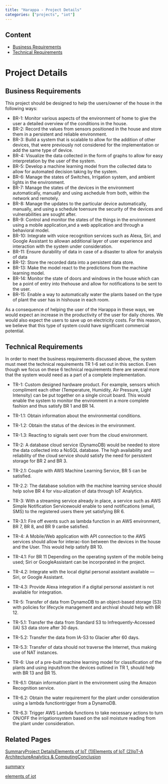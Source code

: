 ```yaml
---
title: "Harappa - Project Details"
categories: ["projects", "iot"]
---                       
```


Content
-------

* [Business Requirements](#business-requirements)
* [Technical Requirements](#technical-requirements)

Project Details
===============

Business Requirements
---------------------

This project should be designed to help the users/owner of the house in the following ways:

*   BR-1: Monitor various aspects of the environment of home to give the user a detailed overview of the conditions in the house.
*   BR-2: Record the values from sensors positioned in the house and store them in a persistent and reliable environment.
*   BR-3: Build a system that is scalable to allow for the addition of other devices, that were previously not considered for the implementation or add the same type of device.
*   BR-4: Visualize the data collected in the form of graphs to allow for easy interpretation by the user of the system.
*   BR-5: Develop a machine learning model from the collected data to allow for automated decision taking by the system.
*   BR-6: Manage the states of Switches, Irrigation system, and ambient lights in the environment.
*   BR-7: Manage the states of the devices in the environment automatically, manually and using aschedule from both, within the network and remotely.
*   BR-8: Manage the updates to the particular device automatically, manually, and using a schedule toensure the security of the devices and vulnerabilities are sought after.
*   BR-9: Control and monitor the states of the things in the environment using a mobile application,and a web application and through a behavioral model.
*   BR-10: Integrate with voice recognition services such as Alexa, Siri, and Google Assistant to allowan additional layer of user experience and interaction with the system under consideration.
*   BR-11: Ensure durability of data in case of a disaster to allow for analysis of data
*   BR-12: Store the recorded data into a persistent data store.
*   BR-13: Make the model react to the predictions from the machine learning model.
*   BR-14: Monitor the state of doors and windows in the house which can be a point of entry into thehouse and allow for notifications to be sent to the user.
*   BR-15: Enable a way to automatically water the plants based on the type of plant the user has in hishouse in each room.

As a consequence of helping the user of the Harappa in these ways, we would expect an increase in the productivity of the user for daily chores. We would also expect the users to save up on electricity costs. For this reason, we believe that this type of system could have significant commercial potential.

Technical Requirements
----------------------

In order to meet the business requirements discussed above, the system must meet the technical requirements TR 1-6 set out in this section. Even though we focus on these 6 technical requirements there are several more that the system would need as a part of a complete implementation.

*   TR-1: Custom designed hardware product. For example, sensors which compliment each other (Temperature, Humidity, Air Pressure, Light Intensity) can be put together on a single circuit board. This would enable the system to monitor the environment in a more complete fashion and thus satisfy BR 1 and BR 14.
*   TR-1.1: Obtain information about the environmental conditions.
*   TR-1.2: Obtain the status of the devices in the environment.  
    
*   TR-1.3: Reacting to signals sent over from the cloud environment.
*   TR-2: A database cloud service (DynamoDB) would be needed to store the data collected into a NoSQL database. The high availability and reliability of the cloud service should satisfy the need for persistent storage for BR 2 and BR 3.
*   TR-2.1: Couple with AWS Machine Learning Service, BR 5 can be satisfied.  
    
*   TR-2.2: The database solution with the machine learning service should help solve BR 4 for visu-alization of data through IoT Analytics.
*   TR-3: With a streaming service already in place, a service such as AWS Simple Notification Servicewould enable to send notifications (email, SMS) to the registered users there yet satisfying BR 6.  
    
*   TR-3.1: Fire off events such as lambda function in an AWS environment, BR 7, BR 8, and BR 9 canbe satisfied.
*   TR-4: A Mobile/Web application with API connection to the AWS services should allow for interac-tion between the devices in the house and the User. This would help satisfy BR 10.  
    
*   TR-4.1: For BR 11 Depending on the operating system of the mobile being used; Siri or GoogleAssistant can be incorporated in the project.  
    
*   TR-4.2: Integrate with the local digital personal assistant available — Siri, or Google Assistant.
*   TR-4.3: Provide Alexa integration if a digital personal assistant is not available for integration.
*   TR-5: Transfer of data from DynamoDB to an object-based storage (S3) with policies for lifecycle management and archival should help with BR 12.
*   TR-5.1: Transfer the data from Standard S3 to Infrequently-Accessed (IA) S3 data store after 30 days.
*   TR-5.2: Transfer the data from IA-S3 to Glacier after 60 days.
*   TR-5.3: Transfer of data should not traverse the Internet, thus making use of NAT instances.
*   TR-6: Use of a pre-built machine learning model for classification of the plants and using inputsfrom the devices outlined in TR 1, should help with BR 13 and BR 15.  
    
*   TR-6.1: Obtain information plant in the environment using the Amazon Recognition service.
*   TR-6.2: Obtain the water requirement for the plant under consideration using a lambda functiontrigger from a DynamoDB.
*   TR-6.3: Trigger AWS Lambda functions to take necessary actions to turn ON/OFF the irrigationsystem based on the soil moisture reading from the plant under consideration.

Related Pages
-------------

[Summary](2018-12-02-harappa.markdown)[Project Details](2018-12-02-harappa-01-project-details.markdown)[Elements of IoT (1)](2018-12-02-harappa-02-elements-of-iot.markdown)[Elements of IoT (2)](2018-12-02-harappa-03-elements-of-iot-system.markdown)[IoT-A Architecture](2018-12-02-harappa-04-iot-a.markdown)[Analytics & Computing](2018-12-02-harappa-05-analytics.markdown)[Conclusion](2018-12-02-harappa-06-conclusion.markdown)

[summary](../../../project-odyssey/projects.markdown)

[elements of iot](2018-12-02-harappa-02-elements-of-iot.markdown)

